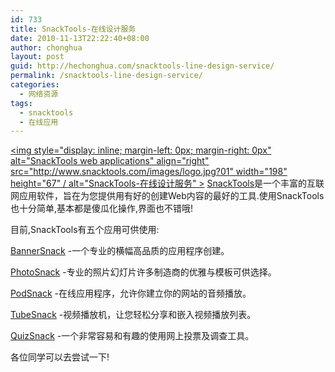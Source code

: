 ```yaml
---
id: 733
title: SnackTools-在线设计服务
date: 2010-11-13T22:22:40+08:00
author: chonghua
layout: post
guid: http://hechonghua.com/snacktools-line-design-service/
permalink: /snacktools-line-design-service/
categories:
  - 网络资源
tags:
  - snacktools
  - 在线应用
---
```

[<img style="display: inline; margin-left: 0px; margin-right: 0px" alt="SnackTools web applications" align="right" src="http://www.snacktools.com/images/logo.jpg?01" width="198" height="67" / alt="SnackTools-在线设计服务" >](http://www.snacktools.com/) <a href="http://www.snacktools.com/" target="_blank">SnackTools</a>是一个丰富的互联网应用软件，旨在为您提供用有好的创建Web内容的最好的工具.使用SnackTools也十分简单,基本都是傻瓜化操作,界面也不错哦!

<!--more-->

目前,SnackTools有五个应用可供使用:

[BannerSnack](http://www.bannersnack.com/) -一个专业的横幅高品质的应用程序创建。

[PhotoSnack](http://www.photosnack.com/) -专业的照片幻灯片许多制造商的优雅与模板可供选择。

[PodSnack](http://www.podsnack.com/) -在线应用程序，允许你建立你的网站的音频播放。

[TubeSnack](http://www.tubesnack.com/) -视频播放机，让您轻松分享和嵌入视频播放列表。

[QuizSnack](http://www.quizsnack.com/) -一个非常容易和有趣的使用网上投票及调查工具。

各位同学可以去尝试一下!